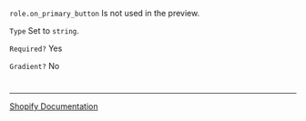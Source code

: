 `role.on_primary_button` Is not used in the preview.

`Type` Set to `string`.

`Required?` Yes

`Gradient?` No


#

---

[Shopify Documentation](https://shopify.dev/docs/themes/architecture/settings/input-settings#role)
